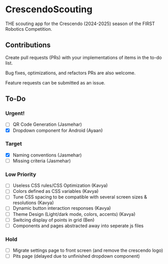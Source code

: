 # CrescendoScouting
THE scouting app for the Crescendo (2024-2025) season of the FIRST Robotics Competition.

## Contributions
Create pull requests (PRs) with your implementations of items in the to-do list.

Bug fixes, optimizations, and refactors PRs are also welcome.

Feature requests can be submitted as an issue.

## To-Do

### Urgent!
- [ ] QR Code Generation (Jasmehar)
- [x] Dropdown component for Android (Ayaan)

### Target
- [x] Naming conventions (Jasmehar)
- [ ] Missing criteria (Jasmehar)

### Low Priority
- [ ] Useless CSS rules/CSS Optimization (Kavya)
- [ ] Colors defined as CSS variables (Kavya)
- [ ] Tune CSS spacing to be compatible with several screen sizes & resolutions (Kavya)
- [ ] Dynamic button interaction responses (Kavya)
- [ ] Theme Design (Light/dark mode, colors, accents) (Kavya)
- [ ] Switcing display of points in grid (Ben)
- [ ] Components and pages abstracted away into seperate js files

### Hold
- [ ] Migrate settings page to front screen (and remove the crescendo logo)
- [ ] Pits page (delayed due to unfinished dropdown component)
